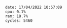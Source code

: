 

                date: 17/04/2022 10:57:09
                cpu: 0.1%
                ram: 18.7%
                cycles: 5460

                         